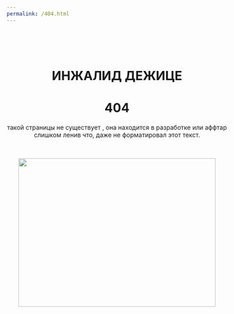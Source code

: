 ```yaml
--- 
permalink: /404.html
---
```

<p>&nbsp;</p>
<p>&nbsp;</p>
<h1 style="text-align: center;"><strong>ИНЖАЛИД ДЕЖИЦЕ</strong></h1>
<h1 style="text-align: center;"><strong>404</strong></h1>
<p style="text-align: center;">такой страницы не существует , она находится в разработке или аффтар слишком ленив что, даже не форматировал этот текст.</p>
<p>&nbsp;</p>
<p style="text-align: center;"><img src="https://dmeerev.github.io/images/kokovin_dance.gif" alt="" width="450" height="338" /></p> 